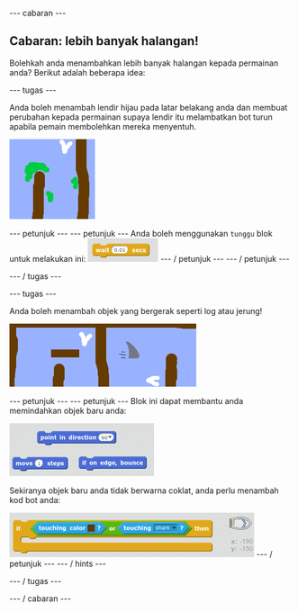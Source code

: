 \--- cabaran \---

## Cabaran: lebih banyak halangan!

Bolehkah anda menambahkan lebih banyak halangan kepada permainan anda? Berikut adalah beberapa idea:

\--- tugas \---

Anda boleh menambah lendir hijau pada latar belakang anda dan membuat perubahan kepada permainan supaya lendir itu melambatkan bot turun apabila pemain membolehkan mereka menyentuh.

![tangkapan skrin](images/boat-algae.png)

\--- petunjuk \--- \--- petunjuk \--- Anda boleh menggunakan `tunggu` blok untuk melakukan ini: ![screenshot](images/boat-slime-blocks.png) \--- / petunjuk \--- \--- / petunjuk \---

\--- / tugas \---

\--- tugas \---

Anda boleh menambah objek yang bergerak seperti log atau jerung!

![tangkapan skrin](images/boat-obstacles.png)

\--- petunjuk \--- \--- petunjuk \--- Blok ini dapat membantu anda memindahkan objek baru anda:

![tangkapan skrin](images/boat-moving-blocks.png)

Sekiranya objek baru anda tidak berwarna coklat, anda perlu menambah kod bot anda:

![tangkapan skrin](images/boat-moving-blocks2.png) \--- / petunjuk \--- \--- / hints \---

\--- / tugas \---

\--- / cabaran \---